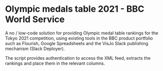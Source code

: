 # Olympic medals table 2021 - BBC World Service

A no / low-code solution for providing Olympic medal table rankings for the Tokyo 2021 competition, using existing tools in the BBC product portfolio such as Flourish, Google Spreadsheets and the VisJo Slack publishing mechanism (Slack Deployer).  

The script provides authentication to access the XML feed, extracts the rankings and place them in the relevant columns. 
